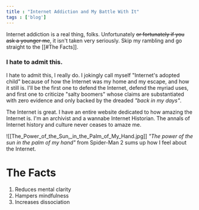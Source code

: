 ```yaml
---
title : "Internet Addiction and My Battle With It"
tags : ['blog']
---
```





Internet addiction is a real thing, folks. Unfortunately ~~or fortunately if you ask a younger me~~, it isn't taken very seriously.  Skip my rambling and go straight to the [[#The Facts]].

### I hate to admit this.

I hate to admit this, I really do. I jokingly call myself "Internet's adopted child" because of how the Internet was my home and my escape, and how it still is. I'll be the first one to defend the Internet, defend the myriad uses, and first one to criticize "salty boomers" whose claims are substantiated with zero evidence and only backed by the dreaded *"back in my days"*. 

The Internet is great. I have an entire website dedicated to how amazing the Internet is. I'm an archivist and a wannabe Internet Historian. The annals of Internet history and culture never ceases to amaze me. 

![[The_Power_of_the_Sun,_in_the_Palm_of_My_Hand.jpg]] 
*"The power of the sun in the palm of my hand"* from Spider-Man 2 sums up how I feel about the Internet. 


# The Facts

1. Reduces mental clarity 
2. Hampers mindfulness 
3. Increases dissociation

